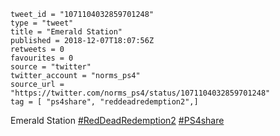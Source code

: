 ```
tweet_id = "1071104032859701248"
type = "tweet"
title = "Emerald Station"
published = 2018-12-07T18:07:56Z
retweets = 0
favourites = 0
source = "twitter"
twitter_account = "norms_ps4"
source_url = "https://twitter.com/norms_ps4/status/1071104032859701248"
tag = [ "ps4share", "reddeadredemption2",]
```

Emerald Station [#RedDeadRedemption2](/tags/reddeadredemption2/) [#PS4share](/tags/ps4share/)

<p class='image'><img src='http://mnf.m17s.net/2018/12/07/Dt1TcKqXgAAt1-H.jpg' alt=''></p>

